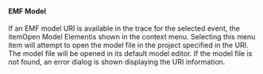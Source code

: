 #### EMF Model

If an EMF model URI is available in the trace for the selected event, the itemOpen Model Elementis shown in the context menu. Selecting this menu item will attempt to open the model file in the project specified in the URI. The model file will be opened in its default model editor. If the model file is not found, an error dialog is shown displaying the URI information.
